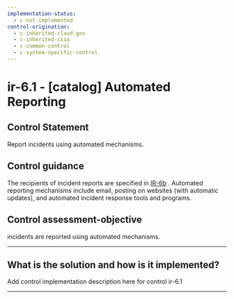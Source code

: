 ```yaml
---
implementation-status:
  - c-not-implemented
control-origination:
  - c-inherited-cloud-gov
  - c-inherited-cisa
  - c-common-control
  - c-system-specific-control
---
```


# ir-6.1 - \[catalog\] Automated Reporting

## Control Statement

Report incidents using automated mechanisms.

## Control guidance

The recipients of incident reports are specified in [IR-6b](#ir-6_smt.b) . Automated reporting mechanisms include email, posting on websites (with automatic updates), and automated incident response tools and programs.

## Control assessment-objective

incidents are reported using automated mechanisms.

______________________________________________________________________

## What is the solution and how is it implemented?

Add control implementation description here for control ir-6.1

______________________________________________________________________
